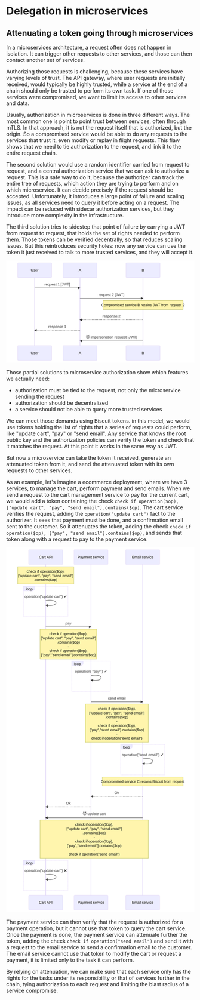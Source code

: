 # Delegation in microservices

## Attenuating a token going through microservices

In a microservices architecture, a request often does not happen in isolation.
It can trigger other requests to other services, and those can then contact
another set of services.

Authorizing those requests is challenging, because these services have varying
levels of trust. The API gateway, where user requests are initially received,
would typically be highly trusted, while a service
at the end of a chain should only be trusted to perform its own task. If one of those
services were compromised, we want to limit its access to other services and data.

Usually, authorization in microservices is done in three different ways. The most
common one is point to point trust between services, often through mTLS. In that
approach, it is not the request itself that is authorized, but the origin. So a
compromised service would be able to do any requests to the services that trust it,
even modify or replay in flight requests. This flaw shows that we need to tie
authorization to the request, and link it to the entire request chain.

The second solution would use a random identifier carried from request to request,
and a central authorization service that we can ask to authorize a request. This is
a safe way to do it, because the authorizer can track the entire tree of requests,
which action they are trying to perform and on which microservice. It can decide
precisely if the request should be accepted.
Unfortunately, it introduces a large point of failure and scaling issues, as all
services need to query it before acting on a request. The impact can be reduced
with sidecar authorization services, but they introduce more complexity in the
infrastructure.

The third solution tries to sidestep that point of failure by carrying a JWT from
request to request, that holds the set of rights needed to perform them. Those
tokens can be verified decentrally, so that reduces scaling issues. But this
reintroduces security holes: now any service can use the token it just received
to talk to more trusted services, and they will accept it.

![microservices-jwt](Images/microservices-jwt.svg)

Those partial solutions to microservice authorization show which features we
actually need:

- authorization must be tied to the request, not only the microservice sending the request
- authorization should be decentralized
- a service should not be able to query more trusted services

We can meet those demands using Biscuit tokens. in this model, we would use tokens
holding the list of rights that a series of requests could perform, like "update cart",
"pay" or "send email". Any service that knows the root public key
and the authorization policies can verify the token and check that it matches the
request. At this point it works in the same way as JWT.

But now a microservice can take the token it received, generate an attenuated token
from it, and send the attenuated token with its own requests to other services.

As an example, let's imagine a ecommerce deployment, where we have 3 services, to
manage the cart, perform payment and send emails.
When we send a request to the cart management service to pay for the current cart,
we would add a token containing the check
`check if operation($op), ["update cart", "pay", "send email"].contains($op)`.
The cart service verifies the request, adding the `operation("update cart")` fact
to the authorizer. It sees that payment must be done, and a confirmation email
sent to the customer.
So it attenuates the token, adding the check
`check if operation($op), ["pay", "send email"].contains($op)`, and sends
that token along with a request to pay to the payment service.

![microservices-biscuit1](Images/microservices-biscuit1.svg)

The payment service can then verify that the request is authorized for a payment
operation, but it cannot use that token to query the cart service. Once the payment
is done, the payment service can attenuate further the token, adding the check
`check if operation("send email")` and send it with a request to the email service
to send a confirmation email to the customer. The email service cannot use that token
to modify the cart or request a payment, it is limited only to the task it can perform.

By relying on attenuation, we can make sure that each service only has the rights for
the tasks under its responsibility or that of services further in the chain, tying
authorization to each request and limiting the blast radius of a service compromise.